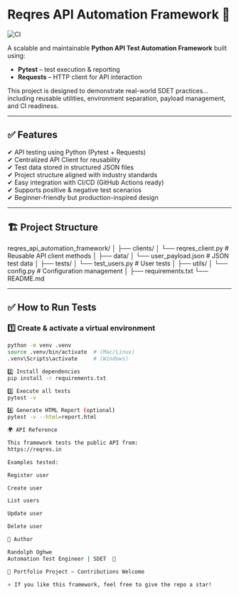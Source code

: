 # Reqres API Automation Framework 🚀

![CI](https://github.com/Rukky22/reqres_api_automation_framework/actions/workflows/python-tests.yml/badge.svg)

A scalable and maintainable **Python API Test Automation Framework** built using:

- **Pytest** – test execution & reporting
- **Requests** – HTTP client for API interaction

This project is designed to demonstrate real-world SDET practices… including reusable utilities, environment separation, payload management, and CI readiness.

---

## ✅ Features

✔ API testing using Python (Pytest + Requests)  
✔ Centralized API Client for reusability  
✔ Test data stored in structured JSON files  
✔ Project structure aligned with industry standards  
✔ Easy integration with CI/CD (GitHub Actions ready)  
✔ Supports positive & negative test scenarios  
✔ Beginner-friendly but production-inspired design

---

## 🏗️ Project Structure

reqres_api_automation_framework/
│
├── clients/
│ └── reqres_client.py # Reusable API client methods
│
├── data/
│ └── user_payload.json # JSON test data
│
├── tests/
│ └── test_users.py # User tests
│
├── utils/
│ └── config.py # Configuration management
│
├── requirements.txt
└── README.md

---

## ✅ How to Run Tests

### 1️⃣ Create & activate a virtual environment

```bash
python -m venv .venv
source .venv/bin/activate  # (Mac/Linux)
.venv\Scripts\activate     # (Windows)

2️⃣ Install dependencies
pip install -r requirements.txt

3️⃣ Execute all tests
pytest -v

4️⃣ Generate HTML Report (optional)
pytest -v --html=report.html

🌍 API Reference

This framework tests the public API from:
https://reqres.in

Examples tested:

Register user

Create user

List users

Update user

Delete user

👤 Author

Randolph Oghwe
Automation Test Engineer | SDET  💪

📌 Portfolio Project — Contributions Welcome

⭐ If you like this framework, feel free to give the repo a star!
```
